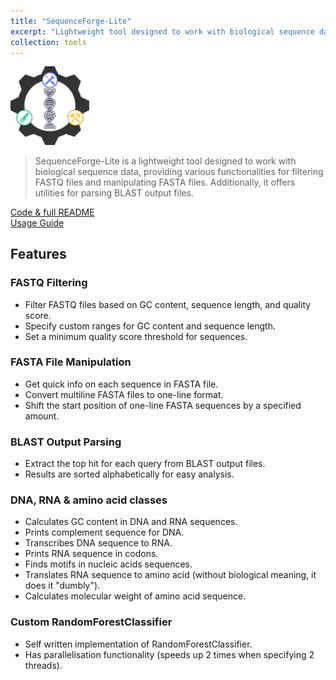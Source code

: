 ```yaml
---
title: "SequenceForge-Lite"
excerpt: "Lightweight tool designed to work with biological sequence data, providing various functionalities for filtering FASTQ files and manipulating FASTA files<br/>Status: In seek of ideas how to make it perfect<br/><img src='/images/SeqForgeLite/SFL_logo_light.png' width='500px'>"
collection: tools
---
```


<img src='/images/SeqForgeLite/SFL_simple_light.png' width="25%">

> SequenceForge-Lite is a lightweight tool designed to work with biological sequence data, providing various functionalities for filtering FASTQ files and manipulating FASTA files. Additionally, it offers utilities for parsing BLAST output files.

<a href="https://github.com/iliapopov17/SequenceForge-Lite"><i class="fab fa-fw fa-github zoom" aria-hidden="true"></i> Code & full README </a><br>
<a href="https://github.com/iliapopov17/SequenceForge-Lite/wiki"><i class="fas fa-fw fa-link zoom" aria-hidden="true"></i> Usage Guide </a>

## Features
### FASTQ Filtering
- Filter FASTQ files based on GC content, sequence length, and quality score.
- Specify custom ranges for GC content and sequence length.
- Set a minimum quality score threshold for sequences.

### FASTA File Manipulation
- Get quick info on each sequence in FASTA file.
- Convert multiline FASTA files to one-line format.
- Shift the start position of one-line FASTA sequences by a specified amount.

### BLAST Output Parsing
- Extract the top hit for each query from BLAST output files.
- Results are sorted alphabetically for easy analysis.

### DNA, RNA & amino acid classes
- Calculates GC content in DNA and RNA sequences.
- Prints complement sequence for DNA.
- Transcribes DNA sequence to RNA.
- Prints RNA sequence in codons.
- Finds motifs in nucleic acids sequences.
- Translates RNA sequence to amino acid (without biological meaning, it does it "dumbly").
- Calculates molecular weight of amino acid sequence.

### Custom RandomForestClassifier
- Self written implementation of RandomForestClassifier.
- Has parallelisation functionality (speeds up 2 times when specifying 2 threads).